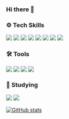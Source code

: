 ### Hi there 👋

### ⚙️ Tech Skills
<img src="https://img.shields.io/badge/JavaScript-F7DF1E?style=flat-square&logo=JavaScript&logoColor=white"/>&nbsp;<img src="https://img.shields.io/badge/Node.js-339933?style=flat-square&logo=Node.Js&logoColor=white"/>&nbsp;<img src="https://img.shields.io/badge/React-61DAFB?style=flat-square&logo=React&logoColor=white"/>&nbsp;<img src="https://img.shields.io/badge/HTML5-E34F26?style=flat-square&logo=HTML5&logoColor=white"/>&nbsp;<img src="https://img.shields.io/badge/CSS3-1572B6?style=flat-square&logo=CSS3&logoColor=white"/>&nbsp;<img src="https://img.shields.io/badge/jQuery-0769AD?style=flat-square&logo=jQuery&logoColor=white"/>&nbsp;<img src="https://img.shields.io/badge/MongpDB-47A248?style=flat-square&logo=MongoDB&logoColor=white"/>&nbsp;<img src="https://img.shields.io/badge/MySQL-4479A1?style=flat-square&logo=MySQL&logoColor=white"/>&nbsp;

### 🛠 Tools
<img src="https://img.shields.io/badge/GitHub-181717?style=flat-square&logo=GitHub&logoColor=white"/>&nbsp;<img src="https://img.shields.io/badge/Slack-4A154B?style=flat-square&logo=Slack&logoColor=white"/>&nbsp;<img src="https://img.shields.io/badge/Notion-000000?style=flat-square&logo=Notion&logoColor=white"/>&nbsp;<img src="https://img.shields.io/badge/AWS-232F3E?style=flat-square&logo=Amazon AWS&logoColor=white"/>&nbsp;

### 📝 Studying
<img src="https://img.shields.io/badge/Next.js-000000?style=flat-square&logo=Next.js&logoColor=white"/>&nbsp;<img src="https://img.shields.io/badge/TypeScript-3178C6?style=flat-square&logo=TypeScript&logoColor=white"/>&nbsp;

[![GitHub stats](https://github-readme-stats.vercel.app/api?username=zzangsemin)](https://github.com/zzangsemin/github-readme-stats)

<!--
**zzangsemin/zzangsemin** is a ✨ _special_ ✨ repository because its `README.md` (this file) appears on your GitHub profile.

Here are some ideas to get you started:

- 🔭 I’m currently working on ...
- 🌱 I’m currently learning ...
- 👯 I’m looking to collaborate on ...
- 🤔 I’m looking for help with ...
- 💬 Ask me about ...
- 📫 How to reach me: ...
- 😄 Pronouns: ...
- ⚡ Fun fact: ...
-->

